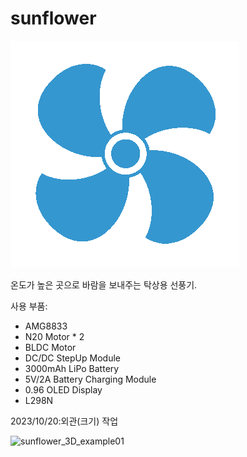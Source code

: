 # sunflower

<img src = "imgs/fanGif.gif">

온도가 높은 곳으로 바람을 보내주는 탁상용 선풍기.



사용 부품:
- AMG8833
- N20 Motor * 2
- BLDC Motor
- DC/DC StepUp Module
- 3000mAh LiPo Battery
- 5V/2A Battery Charging Module
- 0.96 OLED Display
- L298N



2023/10/20:외관(크기) 작업

![sunflower_3D_example01](https://github.com/hiimseoll/sunflower/assets/74600938/b5a1115f-fad9-48d8-baf5-08168f8ec853)
